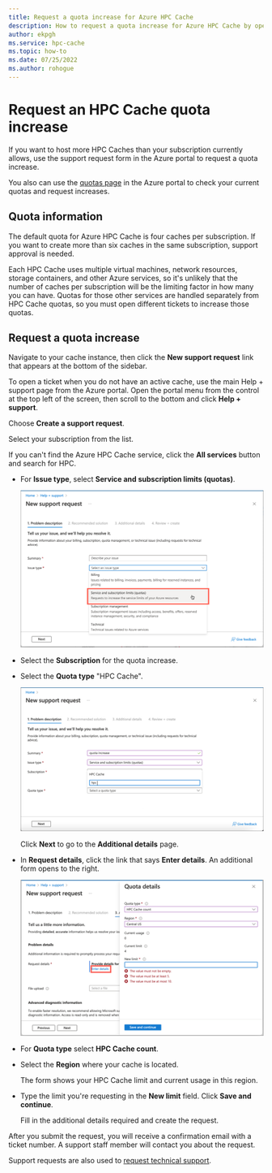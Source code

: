 ```yaml
---
title: Request a quota increase for Azure HPC Cache
description: How to request a quota increase for Azure HPC Cache by opening a support request ticket 
author: ekpgh
ms.service: hpc-cache
ms.topic: how-to
ms.date: 07/25/2022
ms.author: rohogue
---
```


# Request an HPC Cache quota increase

If you want to host more HPC Caches than your subscription currently allows, use the support request form in the Azure portal to request a quota increase.

You also can use the [quotas page](https://portal.azure.com/#view/Microsoft_Azure_Capacity/QuotaMenuBlade/~/overview) in the Azure portal to check your current quotas and request increases.

## Quota information

The default quota for Azure HPC Cache is four caches per subscription. If you want to create more than six caches in the same subscription, support approval is needed.

Each HPC Cache uses multiple virtual machines, network resources, storage containers, and other Azure services, so it's unlikely that the number of caches per subscription will be the limiting factor in how many you can have. Quotas for those other services are handled separately from HPC Cache quotas, so you must open different tickets to increase those quotas.

## Request a quota increase

Navigate to your cache instance, then click the **New support request** link that appears at the bottom of the sidebar.

To open a ticket when you do not have an active cache, use the main Help + support page from the Azure portal. Open the portal menu from the control at the top left of the screen, then scroll to the bottom and click **Help + support**.

Choose **Create a support request**.

Select your subscription from the list.

If you can't find the Azure HPC Cache service, click the **All services** button and search for HPC.

* For **Issue type**, select **Service and subscription limits (quotas)**.

  ![Screenshot of portal "issue type" menu with the option "Service and subscription limits (quotas)" highlighted.](media/support-request-quota.png)

* Select the **Subscription** for the quota increase.

* Select the **Quota type** "HPC Cache".

  ![Screenshot of portal "quota type" field with "hpc" typed in the search box and a matching result "HPC Cache" showing on the menu to be selected.](media/quota-type-search-hpc.png)

  Click **Next** to go to the **Additional details** page.

* In **Request details**, click the link that says **Enter details**. An additional form opens to the right.

  ![Screenshot of Azure portal details form for HPC Cache, with options to select region and new limit.](media/quota-details.png)

* For **Quota type** select **HPC Cache count**.

* Select the **Region** where your cache is located.

  The form shows your HPC Cache limit and current usage in this region.

* Type the limit you're requesting in the **New limit** field. Click **Save and continue**.

  Fill in the additional details required and create the request.

After you submit the request, you will receive a confirmation email with a ticket number. A support staff member will contact you about the request.

Support requests are also used to [request technical support](hpc-cache-support-ticket.md).
